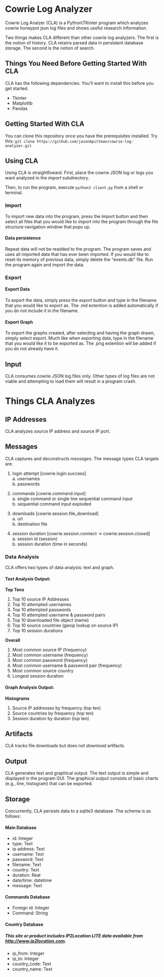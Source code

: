 # Cowrie Log Analyzer
Cowrie Log Analzer (CLA) is a Python\TKinter program which analyzes cowrie honeypot json log files and shows useful research information.

Two things makes CLA different than other cowrie log analyzers. The first is the notion of history. CLA retains parsed data in persistent database storage. The second is the notion of search.

## Things You Need Before Getting Started With CLA
CLA has the following dependencies. You'll want to install this before you get started.
- Tkinter
- Matplotlib
- Pandas

## Getting Started With CLA
You can clone this repository once you have the prerequisites installed. Try this: `git clone https://github.com/jasonmpittman/cowrie-log-analyzer.git`

## Using CLA
Using CLA is straightfoward. First, place the cowrie JSON log or logs you want analyzed in the *import* subdirectory.

Then, to run the program, execute `python3 client.py` from a shell or terminal.

### Import
To import new data into the program, press the import button and then select all files that you would like to import into the program through the file structure navigation window that pops up.

#### Data persistence
Repeat data will not be readded to the program. The program saves and uses all imported data that has ever been imported. If you would like to reset its memory of previous data, simply delete the "events.db" file. Run the program again and import the data.

### Export
#### Export Data
To export the data, simply press the export button and type in the filename that you would like to export as. The .md extention is added automatically if you do not include it in the filename.

#### Export Graph
To export the graphs created, after selecting and having the graph drawn, simply select export. Much like when exporting data, type in the filename that you would like it to be exported as. The .png extention will be added if you do not already have it.


## Input
CLA consumes cowrie JSON log files only. Other types of log files are not viable and attempting to load them will result in a program crash.

# Things CLA Analyzes

## IP Addresses
CLA analyzes source IP address and source IP port.   

## Messages
CLA captures and deconstructs *messages*. The message types CLA targets are:
   1. login attempt [cowrie.login.success]  
      a. usernames  
      b. passwords  

   2. commands [cowrie.command.input]  
      a. single command or single line sequential command input  
      b. sequential command input exploded

   3. downloads [cowrie.session.file_download]  
      a. url  
      b. destination file  

   4. session duration [cowrie.session.connect -> cowrie.session.closed]  
      a. session id (session)  
      b. session duration (time in seconds)

### Data Analysis
CLA offers two types of data analysis: text and graph.

#### Text Analysis Output:
**Top Tens**
1. Top 10 source IP Addresses
2. Top 10 attempted usernames
3. Top 10 attempted passwords
4. Top 10 attempted username & password pairs
5. Top 10 downloaded file object (name)
6. Top 10 source countries (geoip lookup on source IP)
7. Top 10 session durations

**Overall**
1. Most common source IP (frequency)
2. Most common username (frequency)
3. Most common password (frequency)
4. Most common username & password pair (frequency)
5. Most common source country
6. Longest session duration

#### Graph Analysis Output:
**Histograms**
1. Source IP addresses by frequency (top ten)
2. Source countries by frequency (top ten)
3. Session duration by duration (top ten)

## Artifacts
CLA tracks file downloads but does not *download* artifacts.

## Output
CLA generates text and graphical output. The text output is simple and displayed in the program GUI. The graphical output consists of basic charts (e.g., line, histogram) that can be exported.

## Storage
Concurrently, CLA persists data to a sqlite3 database. The schema is as follows:

#### Main Database
- id: Integer
- type: Text
- ip address: Text
- username: Text
- password: Text
- filename: Text
- country: Text
- duration: Real
- date/time: datetime
- message: Text

#### Commands Database
- Foreign id: Integer
- Command: String

#### Country Database
##### This site or product includes IP2Location LITE data available from http://www.ip2location.com.

- ip_from: Integer
- ip_to: Integer
- country_code: Text
- country_name: Text
